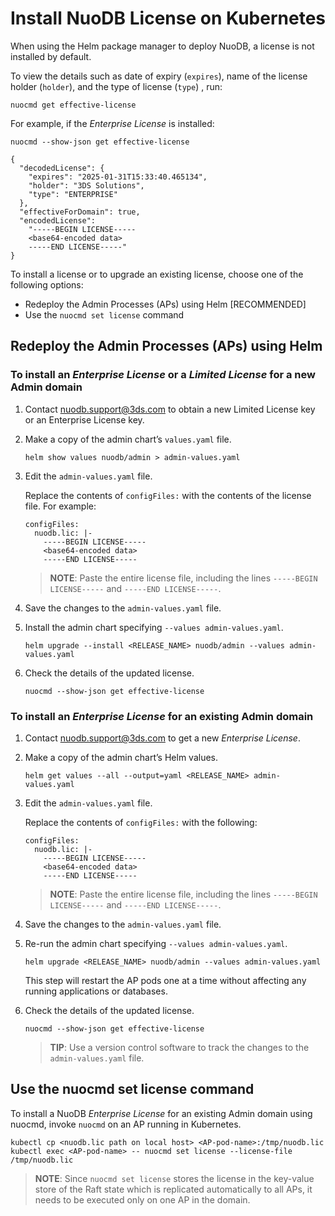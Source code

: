 # Install NuoDB License on Kubernetes

When using the Helm package manager to deploy NuoDB, a license is not installed by default.

To view the details such as date of expiry (`expires`), name of the license holder (`holder`), and the type of license (`type`) , run:

```console
nuocmd get effective-license
```

For example, if the *Enterprise License* is installed:

```console
nuocmd --show-json get effective-license

{
  "decodedLicense": {
    "expires": "2025-01-31T15:33:40.465134",
    "holder": "3DS Solutions",
    "type": "ENTERPRISE"
  },
  "effectiveForDomain": true,
  "encodedLicense":
    "-----BEGIN LICENSE-----
    <base64-encoded data>
    -----END LICENSE-----"
}
```
To install a license or to upgrade an existing license, choose one of the following options:

* Redeploy the Admin Processes (APs) using Helm [RECOMMENDED]
* Use the `nuocmd set license` command

## Redeploy the Admin Processes (APs) using Helm

### To install an *Enterprise License* or a *Limited License* for a new Admin domain

1. Contact <nuodb.support@3ds.com> to obtain a new Limited License key or an Enterprise License key.

2. Make a copy of the admin chart’s `values.yaml` file.

   ```console
   helm show values nuodb/admin > admin-values.yaml
   ```

3. Edit the `admin-values.yaml` file.

   Replace the contents of `configFiles:` with the contents of the license file. For example:

   ```console
   configFiles:
     nuodb.lic: |-
       -----BEGIN LICENSE-----
       <base64-encoded data>
       -----END LICENSE-----
   ```

   > **NOTE**:
   > Paste the entire license file, including the lines `-----BEGIN LICENSE-----` and `-----END LICENSE-----`.

4. Save the changes to the `admin-values.yaml` file.

5. Install the admin chart specifying `--values admin-values.yaml`.

   ```console
   helm upgrade --install <RELEASE_NAME> nuodb/admin --values admin-values.yaml
   ```

6. Check the details of the updated license.

   ```console
   nuocmd --show-json get effective-license
   ```

### To install an *Enterprise License* for an existing Admin domain

1. Contact <nuodb.support@3ds.com> to get a new *Enterprise License*.

2. Make a copy of the admin chart’s Helm values.

   ```console
   helm get values --all --output=yaml <RELEASE_NAME> admin-values.yaml
   ```
3. Edit the `admin-values.yaml` file.

   Replace the contents of `configFiles:` with the following:

   ```console
   configFiles:
     nuodb.lic: |-
       -----BEGIN LICENSE-----
       <base64-encoded data>
       -----END LICENSE-----
   ```
   > **NOTE**:
   > Paste the entire license file, including the lines `-----BEGIN LICENSE-----` and `-----END LICENSE-----`.

4. Save the changes to the `admin-values.yaml` file.

5. Re-run the admin chart specifying `--values admin-values.yaml`.

   ```console
   helm upgrade <RELEASE_NAME> nuodb/admin --values admin-values.yaml
   ```
   This step will restart the AP pods one at a time without affecting any running applications or databases.

6. Check the details of the updated license.

   ```console
   nuocmd --show-json get effective-license
   ```

   > **TIP**:
   >Use a version control software to track the changes to the `admin-values.yaml` file.

## Use the nuocmd set license command
To install a NuoDB *Enterprise License* for an existing Admin domain using nuocmd, invoke `nuocmd` on an AP running in Kubernetes.

   ```console
   kubectl cp <nuodb.lic path on local host> <AP-pod-name>:/tmp/nuodb.lic
   kubectl exec <AP-pod-name> -- nuocmd set license --license-file /tmp/nuodb.lic
   ```
> **NOTE**:
> Since `nuocmd set license` stores the license in the key-value store of the Raft state which is replicated automatically to all APs, it needs to be executed only on one AP in the domain.
